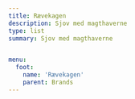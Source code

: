 ```yaml
---
title: Rævekagen
description: Sjov med magthaverne
type: list
summary: Sjov med magthaverne


menu:
  foot:
    name: 'Rævekagen'
    parent: Brands
---
```

